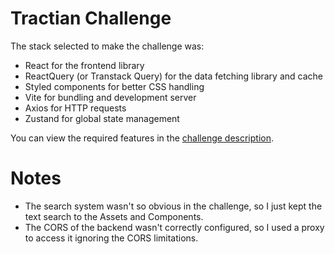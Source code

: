 # Tractian Challenge

The stack selected to make the challenge was:

* React for the frontend library
* ReactQuery (or Transtack Query) for the data fetching library and cache
* Styled components for better CSS handling
* Vite for bundling and development server
* Axios for HTTP requests
* Zustand for global state management

You can view the required features in the [challenge description](./CHALLENGE.Md).

# Notes

* The search system wasn't so obvious in the challenge, so I just kept the text search to the Assets and Components.
* The CORS of the backend wasn't correctly configured, so I used a proxy to access it ignoring the CORS limitations.